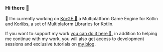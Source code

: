 ### Hi there 👋

🔭 I’m currently working on [KorGE 👾](https://github.com/korlibs/korge) a Multiplatform Game Engine for Kotlin and [Korlibs](https://github.com/korlibs/), a set of Multiplaform Libraries for Kotlin.

If you want to support my work [you can do it here 🍻](https://github.com/sponsors/soywiz), in addition to helping me continue with my work, you will also get access to development sessions and exclusive tutorials on [my blog](https://soywiz.com/).
